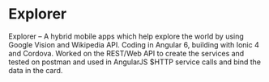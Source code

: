 # Explorer
Explorer – A hybrid mobile apps which help explore the world by using Google Vision and Wikipedia API. Coding in Angular 6, building with Ionic 4 and Cordova. Worked on the REST/Web API to create the services and tested on postman and used in AngularJS $HTTP service calls and bind the data in the card.
